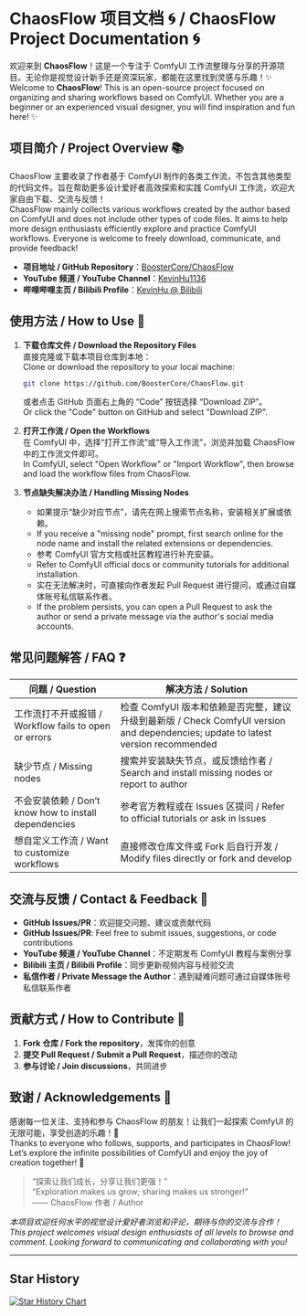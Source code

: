 # ChaosFlow 项目文档 🌀 / ChaosFlow Project Documentation 🌀

欢迎来到 **ChaosFlow**！这是一个专注于 ComfyUI 工作流整理与分享的开源项目。无论你是视觉设计新手还是资深玩家，都能在这里找到灵感与乐趣！✨  
Welcome to **ChaosFlow**! This is an open-source project focused on organizing and sharing workflows based on ComfyUI. Whether you are a beginner or an experienced visual designer, you will find inspiration and fun here! ✨

## 项目简介 / Project Overview 📚

ChaosFlow 主要收录了作者基于 ComfyUI 制作的各类工作流，不包含其他类型的代码文件。旨在帮助更多设计爱好者高效探索和实践 ComfyUI 工作流，欢迎大家自由下载、交流与反馈！  
ChaosFlow mainly collects various workflows created by the author based on ComfyUI and does not include other types of code files. It aims to help more design enthusiasts efficiently explore and practice ComfyUI workflows. Everyone is welcome to freely download, communicate, and provide feedback!

- **项目地址 / GitHub Repository**：[BoosterCore/ChaosFlow](https://github.com/BoosterCore/ChaosFlow)  
- **YouTube 频道 / YouTube Channel**：[KevinHu1136](https://www.youtube.com/@kevinhu1136)  
- **哔哩哔哩主页 / Bilibili Profile**：[KevinHu @ Bilibili](https://space.bilibili.com/141741063)

## 使用方法 / How to Use 🚀

1. **下载仓库文件 / Download the Repository Files**  
   直接克隆或下载本项目仓库到本地：  
   Clone or download the repository to your local machine:  
   ```bash
   git clone https://github.com/BoosterCore/ChaosFlow.git
   ```
   或者点击 GitHub 页面右上角的 “Code” 按钮选择 “Download ZIP”。  
   Or click the "Code" button on GitHub and select "Download ZIP".

2. **打开工作流 / Open the Workflows**  
   在 ComfyUI 中，选择“打开工作流”或“导入工作流”，浏览并加载 ChaosFlow 中的工作流文件即可。  
   In ComfyUI, select "Open Workflow" or "Import Workflow", then browse and load the workflow files from ChaosFlow.

3. **节点缺失解决办法 / Handling Missing Nodes**  
   - 如果提示“缺少对应节点”，请先在网上搜索节点名称，安装相关扩展或依赖。  
   - If you receive a "missing node" prompt, first search online for the node name and install the related extensions or dependencies.  
   - 参考 ComfyUI 官方文档或社区教程进行补充安装。  
   - Refer to ComfyUI official docs or community tutorials for additional installation.  
   - 实在无法解决时，可直接向作者发起 Pull Request 进行提问，或通过自媒体账号私信联系作者。  
   - If the problem persists, you can open a Pull Request to ask the author or send a private message via the author's social media accounts.

## 常见问题解答 / FAQ ❓

| 问题 / Question                 | 解决方法 / Solution                                         |
| ------------------------------ | ---------------------------------------------------------- |
| 工作流打不开或报错 / Workflow fails to open or errors | 检查 ComfyUI 版本和依赖是否完整，建议升级到最新版 / Check ComfyUI version and dependencies; update to latest version recommended |
| 缺少节点 / Missing nodes       | 搜索并安装缺失节点，或反馈给作者 / Search and install missing nodes or report to author |
| 不会安装依赖 / Don’t know how to install dependencies | 参考官方教程或在 Issues 区提问 / Refer to official tutorials or ask in Issues |
| 想自定义工作流 / Want to customize workflows | 直接修改仓库文件或 Fork 后自行开发 / Modify files directly or fork and develop |

## 交流与反馈 / Contact & Feedback 💬

- **GitHub Issues/PR**：欢迎提交问题、建议或贡献代码  
- **GitHub Issues/PR**: Feel free to submit issues, suggestions, or code contributions  
- **YouTube 频道 / YouTube Channel**：不定期发布 ComfyUI 教程与案例分享  
- **Bilibili 主页 / Bilibili Profile**：同步更新视频内容与经验交流  
- **私信作者 / Private Message the Author**：遇到疑难问题可通过自媒体账号私信联系作者  

## 贡献方式 / How to Contribute 🤝

1. **Fork 仓库 / Fork the repository**，发挥你的创意  
2. **提交 Pull Request / Submit a Pull Request**，描述你的改动  
3. **参与讨论 / Join discussions**，共同进步  

## 致谢 / Acknowledgements 🙌

感谢每一位关注、支持和参与 ChaosFlow 的朋友！让我们一起探索 ComfyUI 的无限可能，享受创造的乐趣！🌈  
Thanks to everyone who follows, supports, and participates in ChaosFlow! Let’s explore the infinite possibilities of ComfyUI and enjoy the joy of creation together! 🌈

> “探索让我们成长，分享让我们更强！”  
> “Exploration makes us grow; sharing makes us stronger!”  
> —— ChaosFlow 作者 / Author

*本项目欢迎任何水平的视觉设计爱好者浏览和评论，期待与你的交流与合作！*  
*This project welcomes visual design enthusiasts of all levels to browse and comment. Looking forward to communicating and collaborating with you!*


****  
## Star History

[![Star History Chart](https://api.star-history.com/svg?repos=BoosterCore/ChaosFlow&type=Date)](https://star-history.com/#BoosterCore/ChaosFlow&Date)

